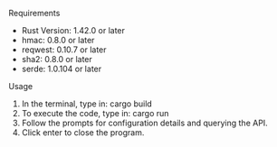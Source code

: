 

Requirements
 - Rust Version: 1.42.0 or later
 - hmac: 0.8.0 or later 
 - reqwest: 0.10.7 or later
 - sha2: 0.8.0 or later
 - serde: 1.0.104 or later

Usage
1. In the terminal, type in:
  cargo build
2. To execute the code, type in:
  cargo run
3. Follow the prompts for configuration details and querying the API.
4. Click enter to close the program.